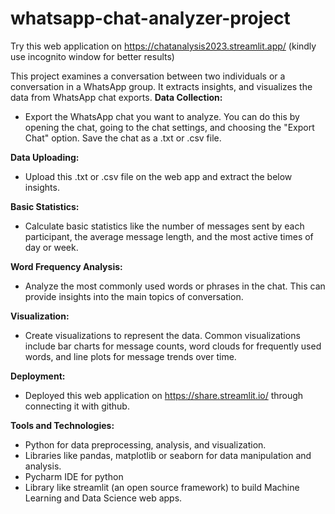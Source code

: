 # whatsapp-chat-analyzer-project

Try this web application on https://chatanalysis2023.streamlit.app/
(kindly use incognito window for better results)

This project examines a conversation between two individuals or a conversation in a WhatsApp group. It extracts insights, and visualizes the data from WhatsApp chat exports. 
**Data Collection:**
* Export the WhatsApp chat you want to analyze. You can do this by opening the chat, going to the chat settings, and choosing the "Export Chat" option. Save the chat as a .txt or .csv file.

**Data Uploading:**
* Upload this .txt or .csv file on the web app and extract the below insights.

**Basic Statistics:**
* Calculate basic statistics like the number of messages sent by each participant, the average message length, and the most active times of day or week.

**Word Frequency Analysis:**
* Analyze the most commonly used words or phrases in the chat. This can provide insights into the main topics of conversation.

**Visualization:**
* Create visualizations to represent the data. Common visualizations include bar charts for message counts, word clouds for frequently used words, and line plots for message trends over time.

**Deployment:**
* Deployed this web application on https://share.streamlit.io/ through connecting it with github.

**Tools and Technologies:**
* Python for data preprocessing, analysis, and visualization.
* Libraries like pandas, matplotlib or seaborn for data manipulation and analysis.
* Pycharm IDE for python
* Library like streamlit (an open source framework) to build Machine Learning and Data Science web apps.


